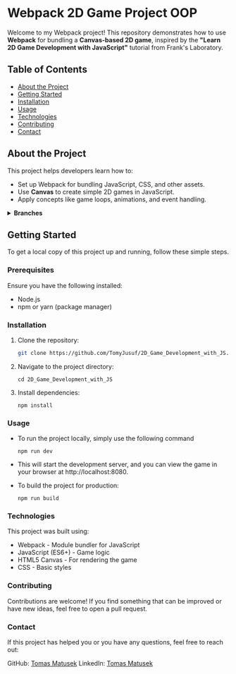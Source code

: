 # Webpack 2D Game Project OOP

Welcome to my Webpack project! This repository demonstrates how to use **Webpack** for bundling a **Canvas-based 2D game**, inspired by the **"Learn 2D Game Development with JavaScript"** tutorial from Frank's Laboratory.

## Table of Contents

- [About the Project](#about-the-project)
- [Getting Started](#getting-started)
- [Installation](#installation)
- [Usage](#usage)
- [Technologies](#technologies)
- [Contributing](#contributing)
- [Contact](#contact)

## About the Project

This project helps developers learn how to:

- Set up Webpack for bundling JavaScript, CSS, and other assets.
- Use **Canvas** to create simple 2D games in JavaScript.
- Apply concepts like game loops, animations, and event handling.

<details>
  <summary><strong>Branches</strong></summary>
  
  There are 3 main branches:

- **defaultInfo**  
  This branch contains the basic project information, configuration, and introduction files.

- **defaultSetting**  
  This branch includes the initial Webpack settings and configurations needed to bundle the assets.

- **defaultSettingCss**  
  This branch focuses on the setup for handling CSS in the Webpack configuration, with optimizations for styling.

Feel free to explore each branch to see how the game works while learning Webpack's role in managing project assets!

</details>

## Getting Started

To get a local copy of this project up and running, follow these simple steps.

### Prerequisites

Ensure you have the following installed:

- Node.js
- npm or yarn (package manager)

### Installation

1. Clone the repository:

   ```bash
   git clone https://github.com/TomyJusuf/2D_Game_Development_with_JS.git
   ```

2. Navigate to the project directory:

   ```
   cd 2D_Game_Development_with_JS
   ```

3. Install dependencies:

   ```
   npm install
   ```

### Usage

- To run the project locally, simply use the following command

  ```
  npm run dev
  ```

- This will start the development server, and you can view the game in your browser at http://localhost:8080.
  <br>
- To build the project for production:
  ```
  npm run build
  ```

### Technologies

This project was built using:

- Webpack - Module bundler for JavaScript
- JavaScript (ES6+) - Game logic
- HTML5 Canvas - For rendering the game
- CSS - Basic styles

### Contributing

Contributions are welcome! If you find something that can be improved or have new ideas, feel free to open a pull request.

### Contact

If this project has helped you or you have any questions, feel free to reach out:

GitHub: [Tomas Matusek](https://github.com/TomyJusuf/)
LinkedIn: [Tomas Matusek ](https://www.linkedin.com/in/tomas-matusek/)
